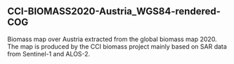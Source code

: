 ## CCI-BIOMASS2020-Austria_WGS84-rendered-COG

Biomass map over Austria extracted from the global biomass map 2020. The map is produced by the CCI
biomass project mainly based on SAR data from Sentinel-1 and ALOS-2.
